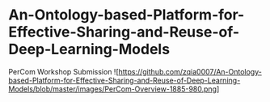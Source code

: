 # An-Ontology-based-Platform-for-Effective-Sharing-and-Reuse-of-Deep-Learning-Models
PerCom Workshop Submission
![https://github.com/zqia0007/An-Ontology-based-Platform-for-Effective-Sharing-and-Reuse-of-Deep-Learning-Models/blob/master/images/PerCom-Overview-1885-980.png]
